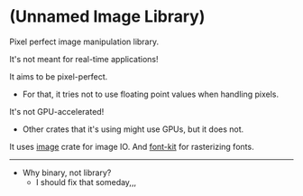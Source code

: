 # (Unnamed Image Library)

Pixel perfect image manipulation library.

It's not meant for real-time applications!

It aims to be pixel-perfect.
- For that, it tries not to use floating point values when handling pixels.

It's not GPU-accelerated!
- Other crates that it's using might use GPUs, but it does not.

It uses [image](https://github.com/image-rs/image) crate for image IO. And [font-kit](https://github.com/servo/font-kit) for rasterizing fonts.

---

- Why binary, not library?
  - I should fix that someday,,,